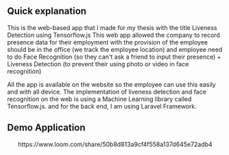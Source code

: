 ## Quick explanation
This is the web-based app that I made for my thesis with the title Liveness Detection using Tensorflow.js This web app allowed the company to record presence data for their employment with the provision of the employee should be in the office (we track the employee location) and employee need to do Face Recognition (so they can't ask a friend to input their presence) + Liveness Detection (to prevent their using photo or video in face recognition)

All the app is available on the website so the employee can use this easily and with all device. The implementation of liveness detection and face recognition on the web is using a Machine Learning library called Tensorflow.js. and for the back end, I am using Laravel Framework.

## Demo Application
<center>
https://www.loom.com/share/50b8d813a9cf4f558a137d645e72adb4
</center>
